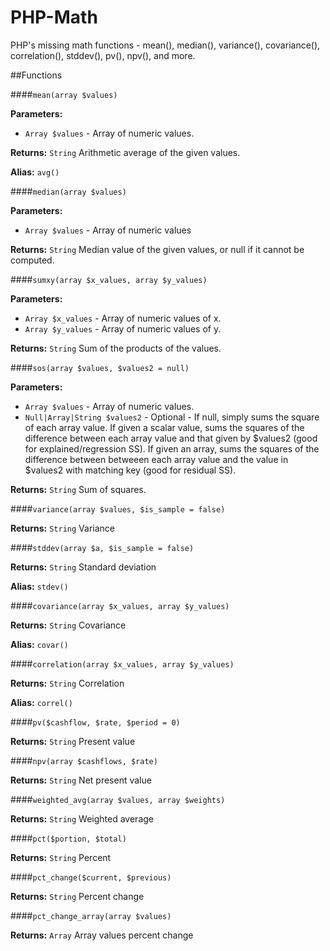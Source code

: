 PHP-Math
============

PHP's missing math functions - mean(), median(), variance(), covariance(), correlation(), stddev(), pv(), npv(), and more.


##Functions

####`mean(array $values)`

**Parameters:**
 * `Array $values` - Array of numeric values.

**Returns:** `String` Arithmetic average of the given values.

**Alias:** `avg()`

####`median(array $values)`

**Parameters:**
 * `Array $values` - Array of numeric values

**Returns:** `String` Median value of the given values, or null if it cannot be computed.

####`sumxy(array $x_values, array $y_values)`

**Parameters:**
 * `Array $x_values` - Array of numeric values of x.
 * `Array $y_values` - Array of numeric values of y.

**Returns:** `String` Sum of the products of the values.

####`sos(array $values, $values2 = null)`

**Parameters:**
 * `Array $values` - Array of numeric values.
 * `Null|Array|String $values2` - Optional - If null, simply sums the square of each array value. If given a scalar value, sums the squares of the difference between each array value and that given by $values2 (good for explained/regression SS). If given an array, sums the squares of the difference between betweeen each array value and the value in $values2 with matching key (good for residual SS).

**Returns:** `String` Sum of squares.

####`variance(array $values, $is_sample = false)`

**Returns:** `String` Variance

####`stddev(array $a, $is_sample = false)`

**Returns:** `String` Standard deviation

**Alias:** `stdev()`

####`covariance(array $x_values, array $y_values)`

**Returns:** `String` Covariance

**Alias:** `covar()`

####`correlation(array $x_values, array $y_values)`

**Returns:** `String` Correlation

**Alias:** `correl()`

####`pv($cashflow, $rate, $period = 0)`

**Returns:** `String` Present value

####`npv(array $cashflows, $rate)`

**Returns:** `String` Net present value

####`weighted_avg(array $values, array $weights)`

**Returns:** `String` Weighted average

####`pct($portion, $total)`

**Returns:** `String` Percent

####`pct_change($current, $previous)`

**Returns:** `String` Percent change

####`pct_change_array(array $values)`

**Returns:** `Array` Array values percent change 


